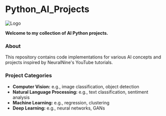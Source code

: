 # Python_AI_Projects

![Logo](https://incubator.ucf.edu/wp-content/uploads/2023/07/artificial-intelligence-new-technology-science-futuristic-abstract-human-brain-ai-technology-cpu-central-processor-unit-chipset-big-data-machine-learning-cyber-mind-domination-generative-ai-scaled-1-1500x1000.jpg)

**Welcome to my collection of AI Python projects.**

### About
This repository contains code implementations for various AI concepts and projects inspired by NeuralNine's YouTube tutorials. 

### Project Categories
* **Computer Vision:**  e.g., image classification, object detection
* **Natural Language Processing:**  e.g., text classification, sentiment analysis
* **Machine Learning:**  e.g., regression, clustering
* **Deep Learning:** e.g., neural networks, GANs

